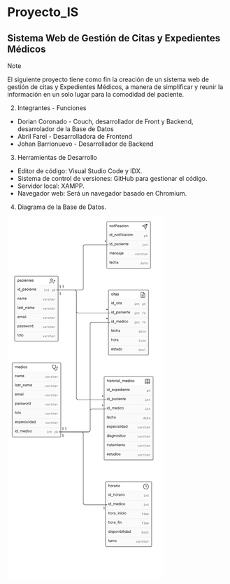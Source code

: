 # Proyecto_IS
## Sistema Web de Gestión de Citas y Expedientes Médicos 

> [!Note]
> El siguiente proyecto tiene como fin la creación de un sistema web de gestión de citas y Expedientes Médicos, a manera de simplificar y reunir la información en un solo lugar para la comodidad del paciente.

2. Integrantes - Funciones
- Dorian Coronado - Couch, desarrollador de Front y Backend, desarrolador de la Base de Datos
- Abril Farel - Desarrolladora de Frontend
- Johan Barrionuevo - Desarrollador de Backend

3. Herramientas de Desarrollo
- Editor de código: Visual Studio Code y IDX.
- 	Sistema de control de versiones: GitHub para gestionar el código.
-	Servidor local: XAMPP.
-	Navegador web: Será un navegador basado en Chromium.
  
4. Diagrama de la Base de Datos.
   
![Diagrama de Base de Datos](https://github.com/rusherkiing/Proyecto_IS/blob/main/ddb.png?raw=true)

